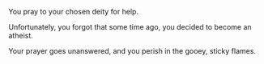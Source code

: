 You pray to your chosen deity for help.

Unfortunately, you forgot that some time ago, you decided to become an atheist.  

Your prayer goes unanswered, and you perish in the gooey, sticky flames.